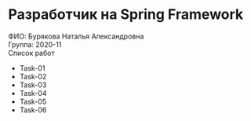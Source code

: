 # Разработчик на Spring Framework

 ФИО: Бурякова Наталья Александровна    
 Группа: 2020-11    
 Список работ    
 - Task-01
 - Task-02
 - Task-03
 - Task-04
 - Task-05
 - Task-06
